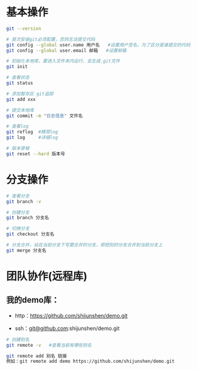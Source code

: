 # 基本操作

```bash
git --version

# 首次安装git必须配置，否则无法提交代码
git config --global user.name 用户名	#设置用户签名，为了区分是谁提交的代码
git config --global user.email 邮箱	#设置邮箱

# 初始化本地库，要进入文件夹内运行，会生成.git文件
git init

# 查看状态
git status

# 添加暂存区 git追踪
git add xxx

# 提交本地库
git commit -m "日志信息" 文件名

# 查看log
git reflog	#精简log
git log		#详细log

# 版本穿梭
git reset --hard 版本号

```



# 分支操作

```bash
# 查看分支
git branch -v

# 创建分支
git branch 分支名

# 切换分支
git checkout 分支名

# 分支合并，站在当前分支下写要合并的分支，即把别的分支合并到当前分支上
git merge 分支名
```



# 团队协作(远程库)

## 我的demo库：

- http：https://github.com/shijunshen/demo.git

- ssh：git@github.com:shijunshen/demo.git

```bash
# 创建别名
git remote -v	#查看当前有哪些别名

git remote add 别名 链接
例如：git remote add demo https://github.com/shijunshen/demo.git
```


















